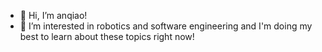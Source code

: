 - 👋 Hi, I’m anqiao!
- 👀 I’m interested in robotics and software engineering and I'm doing my best to learn about these topics right now!

<!---
anqiaoc/anqiaoc is a ✨ special ✨ repository because its `README.md` (this file) appears on your GitHub profile.
You can click the Preview link to take a look at your changes.
--->
